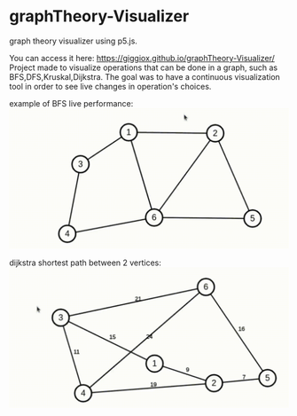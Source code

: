 # graphTheory-Visualizer
graph theory visualizer using p5.js.

You can access it here: https://giggiox.github.io/graphTheory-Visualizer/
Project made to visualize operations that can be done in a graph, such as BFS,DFS,Kruskal,Dijkstra.
The goal was to have a continuous visualization tool in order to see live changes in operation's choices.

example of BFS live performance:
![](bfs.gif)

dijkstra shortest path between 2 vertices:
![](dijkstra.gif)
